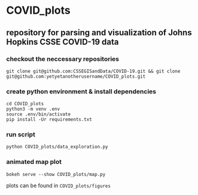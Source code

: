 # COVID_plots

## repository for parsing and visualization of Johns Hopkins CSSE COVID-19 data

### checkout the neccessary repositories
```
git clone git@github.com:CSSEGISandData/COVID-19.git && git clone git@github.com:yetyetanotherusername/COVID_plots.git
```

### create python environment & install dependencies
```
cd COVID_plots
python3 -m venv .env
source .env/bin/activate
pip install -Ur requirements.txt
```

### run script
```
python COVID_plots/data_exploration.py
```

### animated map plot
```
bokeh serve --show COVID_plots/map.py
```

plots can be found in `COVID_plots/figures`